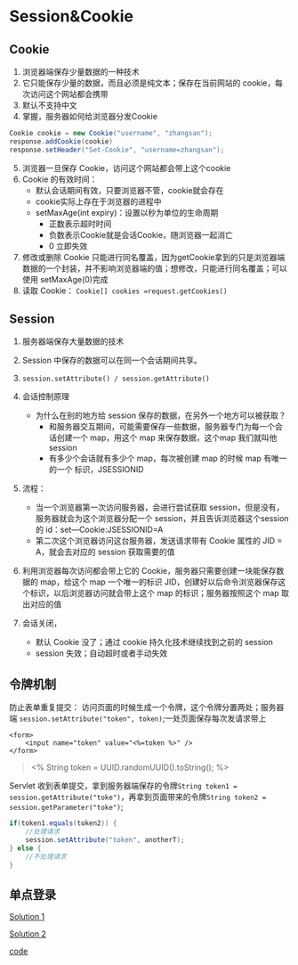 # Session&Cookie
## Cookie
1. 浏览器端保存少量数据的一种技术 
2. 它只能保存少量的数据，而且必须是纯文本；保存在当前网站的 cookie，每次访问这个网站都会携带
3. 默认不支持中文
4. 掌握，服务器如何给浏览器分发Cookie
```java
Cookie cookie = new Cookie("username", "zhangsan");
response.addCookie(cookie)
response.setHeader("Set-Cookie", "username=zhangsan");
```
5. 浏览器一旦保存 Cookie，访问这个网站都会带上这个cookie 
6. Cookie 的有效时间：
    * 默认会话期间有效，只要浏览器不管，cookie就会存在
    * cookie实际上存在于浏览器的进程中
    * setMaxAge(int expiry)：设置以秒为单位的生命周期
        * 正数表示超时时间
        * 负数表示Cookie就是会话Cookie，随浏览器一起消亡
        * 0 立即失效
7. 修改或删除 Cookie 只能进行同名覆盖，因为getCookie拿到的只是浏览器端数据的一个封装，并不影响浏览器端的值；想修改，只能进行同名覆盖；可以使用 setMaxAge(0)完成
8. 读取 Cookie： `Cookie[] cookies =request.getCookies()`

## Session
1. 服务器端保存大量数据的技术
2. Session 中保存的数据可以在同一个会话期间共享。
3. `session.setAttribute() / session.getAttribute()`
4. 会话控制原理
    * 为什么在别的地方给 session 保存的数据，在另外一个地方可以被获取？
        * 和服务器交互期间，可能需要保存一些数据，服务器专门为每一个会话创建一个 map，用这个 map 来保存数据，这个map 我们就叫他 session
        * 有多少个会话就有多少个 map，每次被创建 map 的时候 map 有唯一的一个 标识，JSESSIONID
5. 流程：
    * 当一个浏览器第一次访问服务器，会进行尝试获取 session，但是没有，服务器就会为这个浏览器分配一个 session，并且告诉浏览器这个session 的 id：set—Cookie:JSESSIONID=A
    * 第二次这个浏览器访问这台服务器，发送请求带有 Cookie 属性的 JID = A，就会去对应的 session 获取需要的值

6. 利用浏览器每次访问都会带上它的 Cookie，服务器只需要创建一块能保存数据的 map，给这个 map 一个唯一的标识 JID，创建好以后命令浏览器保存这个标识，以后浏览器访问就会带上这个 map 的标识；服务器按照这个 map 取出对应的值
7. 会话关闭，
    * 默认 Cookie 没了；通过 cookie 持久化技术继续找到之前的 session
    * session 失效；自动超时或者手动失效

## 令牌机制
防止表单重复提交： 访问页面的时候生成一个令牌，这个令牌分置两处；服务器端 `session.setAttribute("token", token)`;一处页面保存每次发请求带上
```
<form>
    <input name="token" value="<%=token %>" />
</form>
```
> <% String token = UUID.randomUUID().toString(); %>

Servlet 收到表单提交，拿到服务器端保存的令牌`String token1 = session.getAttribute("toke")`，再拿到页面带来的令牌`String token2 = session.getParameter("toke")`; 
```java
if(token1.equals(token2)) {
    //处理请求
    session.setAttribute("token", anotherT);
} else {
    //不处理请求
}
```
## 单点登录
[Solution 1](http://blog.csdn.net/qq_39089301/article/details/80615348)

[Solution 2](https://blog.csdn.net/cutesource/article/details/5838693?depth_1-utm_source=distribute.pc_relevant.none-task&utm_source=distribute.pc_relevant.none-task)

[code](https://blog.csdn.net/zhangjingao/article/details/81735041?depth_1-utm_source=distribute.pc_relevant.none-task&utm_source=distribute.pc_relevant.none-task)